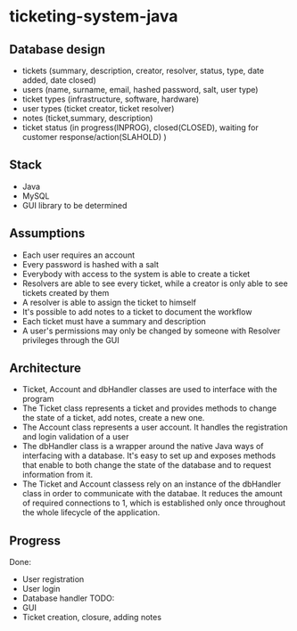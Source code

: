 # ticketing-system-java

## Database design
* tickets (summary, description, creator, resolver, status, type, date added, date closed)
* users (name, surname, email, hashed password, salt, user type)
* ticket types (infrastructure, software, hardware)
* user types (ticket creator, ticket resolver)
* notes (ticket,summary, description)
* ticket status (in progress(INPROG), closed(CLOSED), waiting for customer response/action(SLAHOLD) )

## Stack
* Java
* MySQL
* GUI library to be determined

## Assumptions

* Each user requires an account
* Every password is hashed with a salt
* Everybody with access to the system is able to create a ticket
* Resolvers are able to see every ticket, while a creator is only able to see tickets created by them
* A resolver is able to assign the ticket to himself 
* It's possible to add notes to a ticket to document the workflow
* Each ticket must have a summary and description
* A user's permissions may only be changed by someone with Resolver privileges through the GUI

## Architecture
* Ticket, Account and dbHandler classes are used to interface with the program
* The Ticket class represents a ticket and provides methods to change the state of a ticket, add notes, create a new one.
* The Account class represents a user account. It handles the registration and login validation of a user
* The dbHandler class is a wrapper around the native Java ways of interfacing with a database. It's easy to set up and exposes methods that enable to both change the state of the database and to request information from it.
* The Ticket and Account classess rely on an instance of the dbHandler class in order to communicate with the databae. It reduces the amount of required connections to 1, which is established only once throughout the whole lifecycle of the application.


## Progress
Done:
* User registration
* User login
* Database handler 
TODO:
* GUI
* Ticket creation, closure, adding notes
